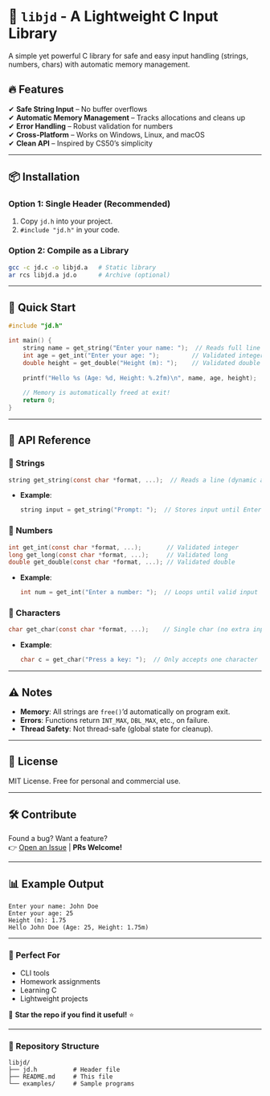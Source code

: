 # 📝 `libjd` - A Lightweight C Input Library  

A simple yet powerful C library for safe and easy input handling (strings, numbers, chars) with automatic memory management.  

## 🔥 Features  
✔ **Safe String Input** – No buffer overflows  
✔ **Automatic Memory Management** – Tracks allocations and cleans up  
✔ **Error Handling** – Robust validation for numbers  
✔ **Cross-Platform** – Works on Windows, Linux, and macOS  
✔ **Clean API** – Inspired by CS50’s simplicity  

---

## 📦 Installation  
### Option 1: Single Header (Recommended)  
1. Copy `jd.h` into your project.  
2. `#include "jd.h"` in your code.  

### Option 2: Compile as a Library  
```sh
gcc -c jd.c -o libjd.a   # Static library
ar rcs libjd.a jd.o      # Archive (optional)
```

---

## 🚀 Quick Start  
```c
#include "jd.h"

int main() {
    string name = get_string("Enter your name: ");  // Reads full line
    int age = get_int("Enter your age: ");         // Validated integer
    double height = get_double("Height (m): ");    // Validated double
    
    printf("Hello %s (Age: %d, Height: %.2fm)\n", name, age, height);
    
    // Memory is automatically freed at exit!
    return 0;
}
```

---

## 📌 API Reference  

### 🔹 Strings  
```c
string get_string(const char *format, ...);  // Reads a line (dynamic alloc)
```
- **Example**:  
  ```c
  string input = get_string("Prompt: ");  // Stores input until Enter
  ```

### 🔹 Numbers  
```c
int get_int(const char *format, ...);       // Validated integer
long get_long(const char *format, ...);     // Validated long
double get_double(const char *format, ...); // Validated double
```
- **Example**:  
  ```c
  int num = get_int("Enter a number: ");  // Loops until valid input
  ```

### 🔹 Characters  
```c
char get_char(const char *format, ...);    // Single char (no extra input)
```
- **Example**:  
  ```c
  char c = get_char("Press a key: ");  // Only accepts one character
  ```

---

## ⚠️ Notes  
- **Memory**: All strings are `free()`’d automatically on program exit.  
- **Errors**: Functions return `INT_MAX`, `DBL_MAX`, etc., on failure.  
- **Thread Safety**: Not thread-safe (global state for cleanup).  

---

## 📜 License  
MIT License. Free for personal and commercial use.  

---

## 🛠️ Contribute  
Found a bug? Want a feature?  
👉 [Open an Issue](https://github.com/yourusername/libjd/issues) | **PRs Welcome!**  

---

## 📊 Example Output  
```
Enter your name: John Doe
Enter your age: 25
Height (m): 1.75
Hello John Doe (Age: 25, Height: 1.75m)
```

---

### 🎯 Perfect For  
- CLI tools  
- Homework assignments  
- Learning C  
- Lightweight projects  

🚀 **Star the repo if you find it useful!** ⭐  

---

### 📂 Repository Structure  
```
libjd/
├── jd.h          # Header file
├── README.md     # This file
└── examples/     # Sample programs
```
